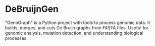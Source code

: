 # DeBruijnGen
"GenoGraph" is a Python project with tools to process genomic data. It builds, merges, and cuts De Bruijn graphs from FASTA files. Useful for genomic analysis, mutation detection, and understanding biological processes.

